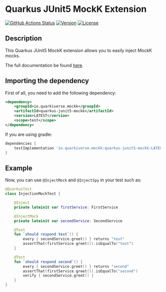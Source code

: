 # Quarkus JUnit5 MockK Extension

[![GitHub Actions Status](<https://img.shields.io/github/workflow/status/quarkiverse/quarkus-mockk/Build?logo=GitHub&style=for-the-badge>)](https://github.com/quarkiverse/quarkus-mockk/actions?query=workflow%3ABuild)
[![Version](https://img.shields.io/maven-central/v/io.quarkiverse.mockk/quarkus-junit5-mockk?logo=apache-maven&style=for-the-badge)](https://search.maven.org/artifact/io.quarkiverse.mockk/quarkus-junit5-mockk)
[![License](https://img.shields.io/github/license/quarkusio/quarkus?style=for-the-badge&logo=apache)](https://www.apache.org/licenses/LICENSE-2.0)

## Description

This Quarkus JUnit5 MockK extension allows you to easily inject MockK mocks.

The full documentation be found [here](https://quarkiverse.github.io/quarkiverse-docs/quarkus-mockk/dev/index.html).

## Importing the dependency

First of all, you need to add the following dependency:

```xml
<dependency>
    <groupId>io.quarkiverse.mockk</groupId>
    <artifactId>quarkus-junit5-mockk</artifactId>
    <version>LATEST</version>
    <scope>test</scope>
</dependency>
```
If you are using gradle: 

````groovy
dependencies {
    testImplementation 'io.quarkiverse.mockk:quarkus-junit5-mockk:LATEST'
}
````

## Example

Now, you can use `@InjectMock` and `@InjectSpy` in your test such as: 

````kotlin
@QuarkusTest
class InjectionMockTest {

    @Inject
    private lateinit var firstService: FirstService

    @InjectMock
    private lateinit var secondService: SecondService

    @Test
    fun `should respond test`() {
        every { secondService.greet() } returns "test"
        assertThat(firstService.greet()).isEqualTo("test")
    }

    @Test
    fun `should respond second`() {
        every { secondService.greet() } returns "second"
        assertThat(firstService.greet()).isEqualTo("second")
        verify { secondService.greet() }
    }
}
````
